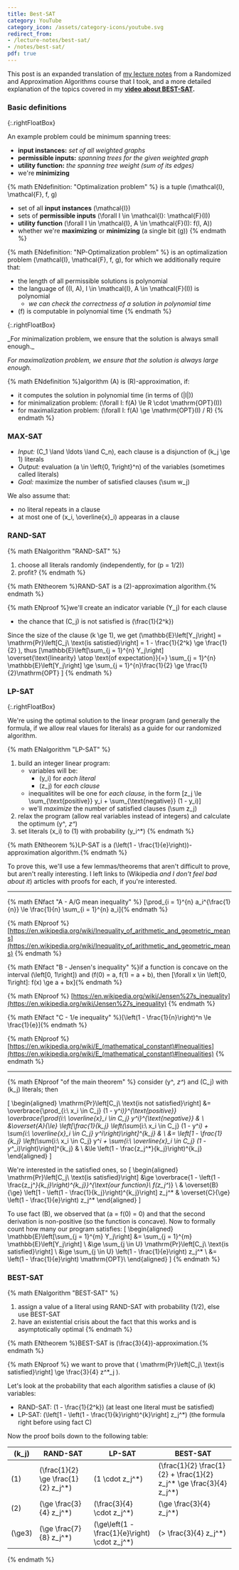 ```yaml
---
title: Best-SAT
category: YouTube
category_icon: /assets/category-icons/youtube.svg
redirect_from:
- /lecture-notes/best-sat/
- /notes/best-sat/
pdf: true
---
```


This post is an expanded translation of [my lecture notes](https://slama.dev/poznámky-z-přednášky/aproximacni-algoritmy/) from a Randomized and Approximation Algorithms course that I took, and a more detailed explanation of the topics covered in my **[video about BEST-SAT](https://www.youtube.com/watch?v=OV82ab-C85w).**

### Basic definitions

{:.rightFloatBox}
<div markdown="1">
An example problem could be minimum spanning trees:

- **input instances:** _set of all weighted graphs_
- **permissible inputs:** _spanning trees for the given weighted graph_
- **utility function:** _the spanning tree weight (sum of its edges)_
- we're **minimizing**
</div>

{% math ENdefinition: "Optimalization problem" %} is a tuple \(\mathcal{I}, \mathcal{F}, f, g\)
- set of all **input instances** \(\mathcal{I}\)
- sets of **permissible inputs** \(\forall I \in \mathcal{I}: \mathcal{F}(I)\)
- **utility function** \(\forall I \in \mathcal{I}, A \in \mathcal{F}(I): f(I, A)\)
- whether we're **maximizing** or **minimizing** (a single bit \(g\))
{% endmath %}

{% math ENdefinition: "NP-Optimalization problem" %} is an optimalization problem \(\mathcal{I}, \mathcal{F}, f, g\), for which we additionally require that:
- the length of all permissible solutions is polynomial
- the language of \((I, A), I \in \mathcal{I}, A \in \mathcal{F}(I)\) is polynomial
	- _we can check the correctness of a solution in polynomial time_
- \(f\) is computable in polynomial time
{% endmath %}

{:.rightFloatBox}
<div markdown="1">
_For minimalization problem, we ensure that the solution is always small enough._

_For maximalization problem, we ensure that the solution is always large enough._
</div>

{% math ENdefinition %}algorithm \(A\) is \(R\)-approximation, if:
- it computes the solution in polynomial time (in terms of \(|I|\))
- for minimalization problem: \(\forall I: f(A) \le R \cdot \mathrm{OPT}(I)\)
- for maximalization problem: \(\forall I: f(A) \ge \mathrm{OPT}(I) / R\)
{% endmath %}

### MAX-SAT
- _Input:_ \(C_1 \land \ldots \land C_n\), each clause is a disjunction of \(k_j \ge 1\) literals
- _Output:_ evaluation \(a \in \left\{0, 1\right\}^n\) of the variables (sometimes called literals)
- _Goal:_ maximize the number of satisfied clauses \(\sum w_j\)

We also assume that:
- no literal repeats in a clause
- at most one of \(x_i, \overline{x}_i\) appearas in a clause

### RAND-SAT
{% math ENalgorithm "RAND-SAT" %}
1. choose all literals randomly (independently, for \(p = 1/2\))
2. profit?
{% endmath %}

{% math ENtheorem %}RAND-SAT is a \(2\)-approximation algorithm.{% endmath %}

{% math ENproof %}we'll create an indicator variable \(Y_j\) for each clause
- the chance that \(C_j\) is not satisfied is \(\frac{1}{2^k}\)

Since the size of the clause \(k \ge 1\), we get \(\mathbb{E}\left[Y_j\right] = \mathrm{Pr}\left[C_j\ \text{is satistied}\right] = 1 - \frac{1}{2^k} \ge \frac{1}{2} \), thus
\[\mathbb{E}\left[\sum_{j = 1}^{n} Y_j\right] \overset{\text{linearity} \atop \text{of expectation}}{=} \sum_{j = 1}^{n} \mathbb{E}\left[Y_j\right] \ge \sum_{j = 1}^{n}\frac{1}{2} \ge \frac{1}{2}\mathrm{OPT} \]
{% endmath %}

### LP-SAT

{:.rightFloatBox}
<div markdown="1">
We're using the optimal solution to the linear program (and generally the formula, if we allow real vlaues for literals) as a guide for our randomized algorithm.
</div>

{% math ENalgorithm "LP-SAT" %}
1. build an integer linear program:
	- variables will be:
		- \(y_i\) for _each literal_
		- \(z_j\) for _each clause_
	- inequalitites will be one for _each clause,_ in the form \[z_j \le \sum_{\text{positive}} y_i + \sum_{\text{negative}} (1 - y_i)\]
	- we'll _maximize_  the number of satisfied clauses \(\sum z_j\)
3. relax the program (allow real variables instead of integers) and calculate the optimum \(y^*, z^*\)
4. set literals \(x_i\) to \(1\) with probability \(y_i^*\)
{% endmath %}

{% math ENtheorem %}LP-SAT is a \(\left(1 - \frac{1}{e}\right)\)-approximation algorithm.{% endmath %}

To prove this, we'll use a few lemmas/theorems that aren't difficult to prove, but aren't really interesting. I left links to (Wikipedia _and I don't feel bad about it_) articles with proofs for each, if you're interested.

---

{% math ENfact "A - A/G mean inequality" %} \[\prod_{i = 1}^{n} a_i^{\frac{1}{n}} \le \frac{1}{n} \sum_{i = 1}^{n} a_i\]{% endmath %}

{% math ENproof %} [https://en.wikipedia.org/wiki/Inequality_of_arithmetic_and_geometric_means](https://en.wikipedia.org/wiki/Inequality_of_arithmetic_and_geometric_means)
{% endmath %}


{% math ENfact "B - Jensen's inequality" %}if a function is concave on the interval \(\left[0, 1\right]\) and \(f(0) = a, f(1) = a + b\), then \[\forall x \in \left[0, 1\right]: f(x) \ge a + bx\]{% endmath %}

{% math ENproof %} [https://en.wikipedia.org/wiki/Jensen%27s_inequality](https://en.wikipedia.org/wiki/Jensen%27s_inequality)
{% endmath %}


{% math ENfact "C - 1/e inequality" %}\[\left(1 - \frac{1}{n}\right)^n \le \frac{1}{e}\]{% endmath %}

{% math ENproof %} [https://en.wikipedia.org/wiki/E_(mathematical_constant)#Inequalities](https://en.wikipedia.org/wiki/E_(mathematical_constant)#Inequalities)
{% endmath %}

---

{% math ENproof "of the main theorem" %} consider \(y^*, z^*\) and \(C_j\) with \(k_j\) literals; then

\[
\begin{aligned}
	\mathrm{Pr}\left[C_j\ \text{is not satisfied}\right] &= \overbrace{\prod_{i:\ x_i \in C_j} (1 - y^*_i)}^{\text{positive}} \overbrace{\prod_{i:\ \overline{x}_i \in C_j} y^*_i}^{\text{negative}} & \\
	&\overset{A}{\le} \left[\frac{1}{k_j} \left(\sum_{i:\ x_i \in C_j} (1 - y^*_i) + \sum_{i:\ \overline{x}_i \in C_j} y^*_i\right)\right]^{k_j} & \\
	&= \left[1 - \frac{1}{k_j} \left(\sum_{i:\ x_i \in C_j} y^*_i + \sum_{i:\ \overline{x}_i \in C_j} (1 - y^*_i)\right)\right]^{k_j} & \\
	&\le \left(1 - \frac{z_j^*}{k_j}\right)^{k_j}
\end{aligned}
\]

We're interested in the satisfied ones, so
\[
\begin{aligned}
	\mathrm{Pr}\left[C_j\ \text{is satisfied}\right] &\ge \overbrace{1 - \left(1 - \frac{z_j^*}{k_j}\right)^{k_j}}^{\text{our function}\ f(z_j^*)} \\
	& \overset{B}{\ge} \left[1 - \left(1 - \frac{1}{k_j}\right)^{k_j}\right] z_j^*
	& \overset{C}{\ge} \left(1 - \frac{1}{e}\right) z_j^*
\end{aligned}
\]

To use fact \(B\), we observed that \(a = f(0) = 0\) and that the second derivation is non-positive (so the function is concave). Now to formally count how many our program satisfies:
\[
\begin{aligned}
	\mathbb{E}\left[\sum_{j = 1}^{m} Y_j\right] &= \sum_{j = 1}^{m} \mathbb{E}\left[Y_j\right] \\
	&\ge \sum_{j \in U} \mathrm{Pr}\left[C_j\ \text{is satisfied}\right] \\
	&\ge \sum_{j \in U} \left(1 - \frac{1}{e}\right) z_j^* \\
	&= \left(1 - \frac{1}{e}\right) \mathrm{OPT}\\
\end{aligned}
\]
{% endmath %}

### BEST-SAT
{% math ENalgorithm "BEST-SAT" %}
1. assign a value of a literal using RAND-SAT with probability \(1/2\), else use BEST-SAT
2. have an existential crisis about the fact that this works and is asymptotically optimal
{% endmath %}

{% math ENtheorem %}BEST-SAT is \(\frac{3}{4}\)-approximation.{% endmath %}

{% math ENproof %} we want to prove that \( \mathrm{Pr}\left[C_j\ \text{is satisfied}\right] \ge \frac{3}{4} z^*_j \).

Let's look at the probability that each algorithm satisfies a clause of \(k\) variables:
- RAND-SAT: \(1 - \frac{1}{2^k}\) (at least one literal must be satisfied)
- LP-SAT: \(\left[1 - \left(1 - \frac{1}{k}\right)^{k}\right] z_j^*\) (the formula right before using fact C)

Now the proof boils down to the following table:

| \(k_j\) | RAND-SAT                              | LP-SAT                                       | BEST-SAT                                                              |
| ---     | ---                                   | ---                                          | ---                                                                   |
| \(1\)   | \(\frac{1}{2} \ge \frac{1}{2} z_j^*\) | \(1 \cdot z_j^*\)                            | \(\frac{1}{2} \frac{1}{2} + \frac{1}{2} z_j^* \ge \frac{3}{4} z_j^*\) |
| \(2\)   | \(\ge \frac{3}{4} z_j^*\)             | \(\frac{3}{4} \cdot z_j^*\)                  | \(\ge \frac{3}{4} z_j^*\)                                             |
| \(\ge3\)   | \(\ge \frac{7}{8} z_j^*\)             | \(\ge\left(1 - \frac{1}{e}\right) \cdot z_j^*\) | \(> \frac{3}{4} z_j^*\)                                               |
{% endmath %}
